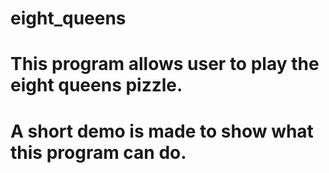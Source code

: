 # eight_queens
#
# This program allows user to play the eight queens pizzle.
# A short demo is made to show what this program can do.
